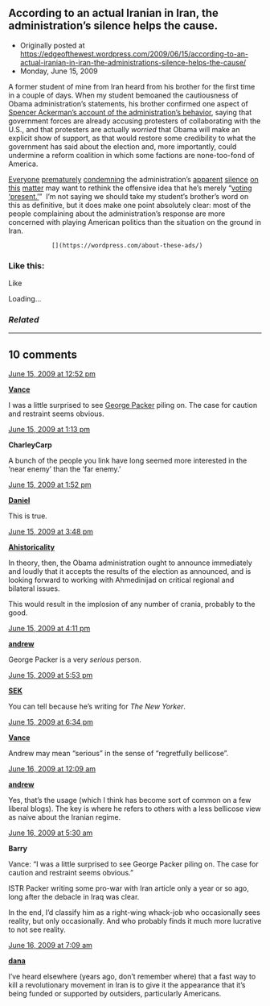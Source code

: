 ## According to an actual Iranian in Iran, the administration’s silence helps the cause.

 * Originally posted at https://edgeofthewest.wordpress.com/2009/06/15/according-to-an-actual-iranian-in-iran-the-administrations-silence-helps-the-cause/
 * Monday, June 15, 2009

A former student of mine from Iran heard from his brother for the first time in a couple of days.  When my student bemoaned the cautiousness of Obama administration’s statements, his brother confirmed one aspect of [Spencer Ackerman’s account of the administration’s behavior](http://washingtonindependent.com/46957/obamas-iran-policy-to-focus-on-human-rights-not-election), saying that government forces are already accusing protesters of collaborating with the U.S., and that protesters are actually _worried_ that Obama will make an explicit show of support, as that would restore some credibility to what the government has said about the election and, more importantly, could undermine a reform coalition in which some factions are none-too-fond of America.  [](http://gatewaypundit.blogspot.com/2009/06/madness-obama-administration-silent-as.html)

[Everyone](http://gatewaypundit.blogspot.com/2009/06/madness-obama-administration-silent-as.html) [prematurely](http://thinkprogress.org/2009/06/15/mccain-act-iran/) [condemning](http://confederateyankee.mu.nu/archives/288543.php) the administration’s [apparent](http://corner.nationalreview.com/post/?q=YjVkMGRjYWFkMjg2MWJmY2VkN2RkMjczNWU0ODlhZTU=) [silence](http://legalinsurrection.blogspot.com/2009/06/he-who-cannot-stop-talking-is-silent-on.html) [on this](http://voices.washingtonpost.com/postpartisan/2009/06/speak\_for\_america\_president\_ob.html) [matter](http://townhall.com/blog/g/2b117a45-e677-4e36-9e9f-1a26efaa97d0) may want to rethink the offensive idea that he’s merely “[voting ‘present.’](http://patterico.com/2009/06/15/iranians-detonate-reality-bomb/)”  I’m not saying we should take my student’s brother’s word on this as definitive, but it does make one point absolutely clear: most of the people complaining about the administration’s response are more concerned with playing American politics than the situation on the ground in Iran.

		

			

				[](https://wordpress.com/about-these-ads/)
				

					
				

			

		

### Like this:


Like

 
Loading...


[]()

### _Related_


	

* * *

		

## 10 comments

		

	

		

[June 15, 2009 at 12:52 pm](https://edgeofthewest.wordpress.com/2009/06/15/according-to-an-actual-iranian-in-iran-the-administrations-silence-helps-the-cause/#comment-47988)

**[Vance](https://edgeofthewest.wordpress.com/)**

					

		

I was a little surprised to see [George Packer](http://www.newyorker.com/online/blogs/georgepacker/2009/06/being-realistic-about-iran.html) piling on. The case for caution and restraint seems obvious.

		

		

						

	

	

		

[June 15, 2009 at 1:13 pm](https://edgeofthewest.wordpress.com/2009/06/15/according-to-an-actual-iranian-in-iran-the-administrations-silence-helps-the-cause/#comment-47989)

**CharleyCarp**

					

		

A bunch of the people you link have long seemed more interested in the ‘near enemy’ than the ‘far enemy.’

		

		

						

	

	

		

[June 15, 2009 at 1:52 pm](https://edgeofthewest.wordpress.com/2009/06/15/according-to-an-actual-iranian-in-iran-the-administrations-silence-helps-the-cause/#comment-47990)

**[Daniel](http://www.danielstrauss.wordpress.com)**

					

		

This is true.

		

		

						

	

	

		

[June 15, 2009 at 3:48 pm](https://edgeofthewest.wordpress.com/2009/06/15/according-to-an-actual-iranian-in-iran-the-administrations-silence-helps-the-cause/#comment-47995)

**[Ahistoricality](http://ahistoricality.blogspot.com)**

					

		

In theory, then, the Obama administration ought to announce immediately and loudly that it accepts the results of the election as announced, and is looking forward to working with Ahmedinijad on critical regional and bilateral issues.

This would result in the implosion of any number of crania, probably to the good.

		

		

						

	

	

		

[June 15, 2009 at 4:11 pm](https://edgeofthewest.wordpress.com/2009/06/15/according-to-an-actual-iranian-in-iran-the-administrations-silence-helps-the-cause/#comment-47996)

**[andrew](http://thewayside.wordpress.com)**

					

		

George Packer is a very _serious_ person.

		

		

						

	

	

		

[June 15, 2009 at 5:53 pm](https://edgeofthewest.wordpress.com/2009/06/15/according-to-an-actual-iranian-in-iran-the-administrations-silence-helps-the-cause/#comment-47999)

**[SEK](http://acephalous.typepad.com/)**

					

		

You can tell because he’s writing for _The New Yorker_.

		

		

						

	

	

		

[June 15, 2009 at 6:34 pm](https://edgeofthewest.wordpress.com/2009/06/15/according-to-an-actual-iranian-in-iran-the-administrations-silence-helps-the-cause/#comment-48001)

**[Vance](https://edgeofthewest.wordpress.com/)**

					

		

Andrew may mean “serious” in the sense of “regretfully bellicose”.

		

		

						

	

	

		

[June 16, 2009 at 12:09 am](https://edgeofthewest.wordpress.com/2009/06/15/according-to-an-actual-iranian-in-iran-the-administrations-silence-helps-the-cause/#comment-48008)

**[andrew](http://thewayside.wordpress.com)**

					

		

Yes, that’s the usage (which I think has become sort of common on a few liberal blogs). The key is where he refers to others with a less bellicose view as naive about the Iranian regime.

		

		

						

	

	

		

[June 16, 2009 at 5:30 am](https://edgeofthewest.wordpress.com/2009/06/15/according-to-an-actual-iranian-in-iran-the-administrations-silence-helps-the-cause/#comment-48010)

**Barry**

					

		

Vance:  “I was a little surprised to see George Packer piling on. The case for caution and restraint seems obvious.”

ISTR Packer writing some pro-war with Iran article only a year or so ago, long after the debacle in Iraq was clear.  

In the end, I’d classify him as a right-wing whack-job who occasionally sees reality, but only occasionally.  And who probably finds it much more lucrative to not see reality.

		

		

						

	

	

		

[June 16, 2009 at 7:09 am](https://edgeofthewest.wordpress.com/2009/06/15/according-to-an-actual-iranian-in-iran-the-administrations-silence-helps-the-cause/#comment-48015)

**[dana](https://edgeofthewest.wordpress.com)**

					

		

I’ve heard elsewhere (years ago, don’t remember where) that a fast way to kill a revolutionary movement in Iran is to give it the appearance that it’s being funded or supported by outsiders, particularly Americans.

		

		

						

	

	

		

		

	

	  